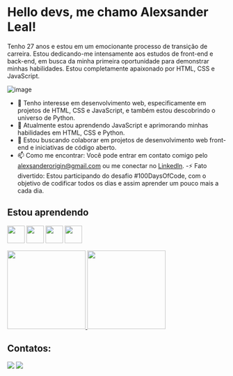 # Hello devs, me chamo Alexsander Leal! 
Tenho 27 anos e estou em um emocionante processo de transição de carreira. Estou dedicando-me intensamente aos estudos de front-end e back-end, em busca da minha primeira oportunidade para demonstrar minhas habilidades. Estou completamente apaixonado por HTML, CSS e JavaScript.

![image](https://github.com/user-attachments/assets/d9cb7d48-48c6-42f7-a51c-02bc8f7244e4)

- 👀 Tenho interesse em desenvolvimento web, especificamente em projetos de HTML, CSS e JavaScript, e também estou descobrindo o universo de Python.
- 🌱 Atualmente estou aprendendo JavaScript e aprimorando minhas habilidades em HTML, CSS e Python.
- 💞️ Estou buscando colaborar em projetos de desenvolvimento web front-end e iniciativas de código aberto.
- 📫 Como me encontrar: Você pode entrar em contato comigo pelo [alexsanderorigin@gmail.com](mailto:alexsanderorigin@gmail.com) ou me conectar no [LinkedIn](https://www.linkedin.com/in/lealalexsander).
-⚡ Fato divertido: Estou participando do desafio #100DaysOfCode, com o objetivo de codificar todos os dias e assim aprender um pouco mais a cada dia.

## Estou aprendendo

<img src="https://cdn.jsdelivr.net/gh/devicons/devicon@latest/icons/html5/html5-original-wordmark.svg" width="40" height="40"/> <img src="https://cdn.jsdelivr.net/gh/devicons/devicon@latest/icons/css3/css3-original-wordmark.svg" width="40" height="40"/> <img src="https://cdn.jsdelivr.net/gh/devicons/devicon@latest/icons/javascript/javascript-original.svg" width="40" height="40"/> <img src="https://cdn.jsdelivr.net/gh/devicons/devicon@latest/icons/python/python-original-wordmark.svg" width="40" height="40"/>

<div>
    <a href="https://github.com/lealalexsander">
        <img loading="lazy" height="180em" src="https://github-readme-stats.vercel.app/api/top-langs/?username=lealalexsander&layout=compact&langs_count=7&theme=dracula"/>
        <img loading="lazy" height="180em" src="https://github-readme-stats.vercel.app/api?username=lealalexsander&show_icons=true&theme=dracula&include_all_commits=true&count_private=true"/>
    </a>
</div>

## Contatos:

<div>
<a href="https://instagram.com/alexsanderleal" target="_blank"><img loading="lazy" src="https://img.shields.io/badge/-Instagram-%23E4405F?style=for-the-badge&logo=instagram&logoColor=white" target="_blank"></a>
<a href="https://www.linkedin.com/in/alexsander-leal-475351298" target="_blank"><img loading="lazy" src="https://img.shields.io/badge/-LinkedIn-%230077B5?style=for-the-badge&logo=linkedin&logoColor=white" target="_blank"></a>   
</div>

